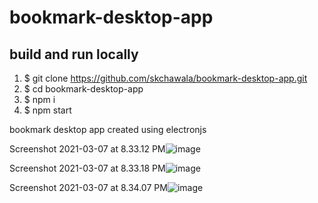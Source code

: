 # bookmark-desktop-app

## build and run locally
1. $ git clone https://github.com/skchawala/bookmark-desktop-app.git
2. $ cd bookmark-desktop-app
3. $ npm i
4. $ npm start

bookmark desktop app created using electronjs

Screenshot 2021-03-07 at 8.33.12 PM![image](https://user-images.githubusercontent.com/11574135/110244427-a2487400-7f84-11eb-8a81-4ac407480507.png)

Screenshot 2021-03-07 at 8.33.18 PM![image](https://user-images.githubusercontent.com/11574135/110244438-ab394580-7f84-11eb-8bfb-e2eeb6de38e3.png)


Screenshot 2021-03-07 at 8.34.07 PM![image](https://user-images.githubusercontent.com/11574135/110244448-b55b4400-7f84-11eb-9890-da6ef85c0758.png)





